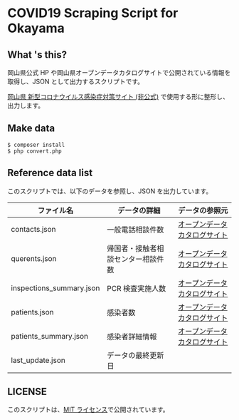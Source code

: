 # COVID19 Scraping Script for Okayama

## What 's this?

岡山県公式 HP や岡山県オープンデータカタログサイトで公開されている情報を取得し、JSON として出力するスクリプトです。

[岡山県 新型コロナウイルス感染症対策サイト (非公式)](https://okayama.stopcovid19.jp) で使用する形に整形し、出力します。

## Make data

```
$ composer install
$ php convert.php
```

## Reference data list

このスクリプトでは、以下のデータを参照し、JSON を出力しています。

| ファイル名               | データの詳細                       | データの参照元                                                                                                                                                                                                                                                                                                                                                                                                                                                                                                                                                                                                                                                                                                                         |
| ------------------------ | ---------------------------------- | -------------------------------------------------------------------------------------------------------------------------------------------------------------------------------------------------------------------------------------------------------------------------------------------------------------------------------------------------------------------------------------------------------------------------------------------------------------------------------------------------------------------------------------------------------------------------------------------------------------------------------------------------------------------------------------------------------------------------------------- |
| contacts.json            | 一般電話相談件数                   | [オープンデータカタログサイト](http://www.okayama-opendata.jp/opendata/ga130Action.action?resourceName=%E4%B8%80%E8%88%AC%E9%9B%BB%E8%A9%B1%E7%9B%B8%E8%AB%87%E4%BB%B6%E6%95%B0&keyTitle=d9c4776db7f09fff161953a2aaf03b80a9abad48&title=%E6%96%B0%E5%9E%8B%E3%82%B3%E3%83%AD%E3%83%8A%E3%82%A6%E3%82%A4%E3%83%AB%E3%82%B9%E6%84%9F%E6%9F%93%E7%97%87%E3%81%AB%E9%96%A2%E3%81%99%E3%82%8B%E3%83%87%E3%83%BC%E3%82%BF%EF%BC%88%E5%B2%A1%E5%B1%B1%E7%9C%8C%EF%BC%89&isParam=1&action=clickLnkResourceNameList&resourceId=165b2f56-d472-4b71-8c81-f97f898f1923&datasetId=e6b3c1d2-2f1f-4735-b36e-e45d36d94761&checkFieldFormat=CSV)                                                                                                        |
| querents.json            | 帰国者・接触者相談センター相談件数 | [オープンデータカタログサイト](http://www.okayama-opendata.jp/opendata/ga130Action.action?resourceName=%E5%B8%B0%E5%9B%BD%E8%80%85%E3%83%BB%E6%8E%A5%E8%A7%A6%E8%80%85%E7%9B%B8%E8%AB%87%E3%82%BB%E3%83%B3%E3%82%BF%E3%83%BC%E7%9B%B8%E8%AB%87%E4%BB%B6%E6%95%B0&keyTitle=d9c4776db7f09fff161953a2aaf03b80a9abad48&title=%E6%96%B0%E5%9E%8B%E3%82%B3%E3%83%AD%E3%83%8A%E3%82%A6%E3%82%A4%E3%83%AB%E3%82%B9%E6%84%9F%E6%9F%93%E7%97%87%E3%81%AB%E9%96%A2%E3%81%99%E3%82%8B%E3%83%87%E3%83%BC%E3%82%BF%EF%BC%88%E5%B2%A1%E5%B1%B1%E7%9C%8C%EF%BC%89&isParam=1&action=clickLnkResourceNameList&resourceId=f38ae73f-73c1-4f34-8174-1b188c77c713&datasetId=e6b3c1d2-2f1f-4735-b36e-e45d36d94761&checkFieldFormat=CSV)                       |
| inspections_summary.json | PCR 検査実施人数                   | [オープンデータカタログサイト](http://www.okayama-opendata.jp/opendata/ga130Action.action?resourceName=%EF%BC%B0%EF%BC%A3%EF%BC%B2%E6%A4%9C%E6%9F%BB%E5%AE%9F%E6%96%BD%E4%BA%BA%E6%95%B0&keyTitle=d9c4776db7f09fff161953a2aaf03b80a9abad48&title=%E6%96%B0%E5%9E%8B%E3%82%B3%E3%83%AD%E3%83%8A%E3%82%A6%E3%82%A4%E3%83%AB%E3%82%B9%E6%84%9F%E6%9F%93%E7%97%87%E3%81%AB%E9%96%A2%E3%81%99%E3%82%8B%E3%83%87%E3%83%BC%E3%82%BF%EF%BC%88%E5%B2%A1%E5%B1%B1%E7%9C%8C%EF%BC%89&isParam=1&action=clickLnkResourceNameList&resourceId=60ecd874-0f71-4d9f-9a8a-936fad9c99bc&datasetId=e6b3c1d2-2f1f-4735-b36e-e45d36d94761&checkFieldFormat=CSV)                                                                                               |
| patients.json            | 感染者数                           | [オープンデータカタログサイト](http://www.okayama-opendata.jp/opendata/ga130PreAction.action?resourceName=%E6%84%9F%E6%9F%93%E8%80%85%E6%95%B0&keyTitle=d9c4776db7f09fff161953a2aaf03b80a9abad48&title=%E6%96%B0%E5%9E%8B%E3%82%B3%E3%83%AD%E3%83%8A%E3%82%A6%E3%82%A4%E3%83%AB%E3%82%B9%E6%84%9F%E6%9F%93%E7%97%87%E3%81%AB%E9%96%A2%E3%81%99%E3%82%8B%E3%83%87%E3%83%BC%E3%82%BF%EF%BC%88%E5%B2%A1%E5%B1%B1%E7%9C%8C%EF%BC%89&isParam=1&resourceId=0c728c2e-a366-421d-95df-86b6b5ad15fd&licenseTitle=%E3%82%AF%E3%83%AA%E3%82%A8%E3%82%A4%E3%83%86%E3%82%A3%E3%83%96%E3%83%BB%E3%82%B3%E3%83%A2%E3%83%B3%E3%82%BA+%E8%A1%A8%E7%A4%BA&datasetId=e6b3c1d2-2f1f-4735-b36e-e45d36d94761&checkFieldFormat=CSV)                            |
| patients_summary.json    | 感染者詳細情報                     | [オープンデータカタログサイト](http://www.okayama-opendata.jp/opendata/ga130PreAction.action?resourceName=%E6%84%9F%E6%9F%93%E8%80%85%E8%A9%B3%E7%B4%B0%E6%83%85%E5%A0%B1&keyTitle=d9c4776db7f09fff161953a2aaf03b80a9abad48&title=%E6%96%B0%E5%9E%8B%E3%82%B3%E3%83%AD%E3%83%8A%E3%82%A6%E3%82%A4%E3%83%AB%E3%82%B9%E6%84%9F%E6%9F%93%E7%97%87%E3%81%AB%E9%96%A2%E3%81%99%E3%82%8B%E3%83%87%E3%83%BC%E3%82%BF%EF%BC%88%E5%B2%A1%E5%B1%B1%E7%9C%8C%EF%BC%89&isParam=1&resourceId=c6503ebc-b2e9-414c-aae7-7374f4801e21&licenseTitle=%E3%82%AF%E3%83%AA%E3%82%A8%E3%82%A4%E3%83%86%E3%82%A3%E3%83%96%E3%83%BB%E3%82%B3%E3%83%A2%E3%83%B3%E3%82%BA+%E8%A1%A8%E7%A4%BA&datasetId=e6b3c1d2-2f1f-4735-b36e-e45d36d94761&checkFieldFormat=CSV) |
| last_update.json         | データの最終更新日                 |                                                                                                                                                                                                                                                                                                                                                                                                                                                                                                                                                                                                                                                                                                                                        |

## LICENSE

このスクリプトは、[MIT ライセンス](https://github.com/stopcovid19-okayama/covid19-scraping/blob/master/LICENSE)で公開されています。

